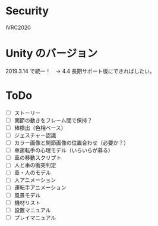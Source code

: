 # Security
IVRC2020

# Unity のバージョン
2019.3.14 で統一！　→ 4.4 長期サポート版にできればしたい。

# ToDo

- [ ] ストーリー
- [ ] 関節の動きをフレーム間で保持？
- [ ] 棒検出（色相ベース）
- [ ] ジェスチャー認識
- [ ] カラー画像と関節画像の位置合わせ（必要か？）
- [ ] 車運転手の心理モデル（いらいらが募る）
- [ ] 車の移動スクリプト
- [ ] 人と車の衝突判定
- [ ] 車・人のモデル
- [ ] 人アニメーション
- [ ] 運転手アニメーション
- [ ] 風景モデル
- [ ] 機材リスト
- [ ] 設置マニュアル
- [ ] プレイマニュアル
